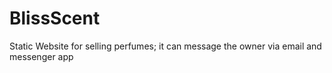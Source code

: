 # BlissScent
 Static Website for selling perfumes; it can message the owner via email  and messenger app
